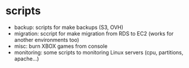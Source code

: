 scripts
==========

 * backup: scripts for make backups (S3, OVH)
 * migration: sccript for make migration from RDS to EC2 (works for another environments too)
 * misc: burn XBOX games from console
 * monitoring: some scripts to monitoring Linux servers (cpu, partitions, apache...)
